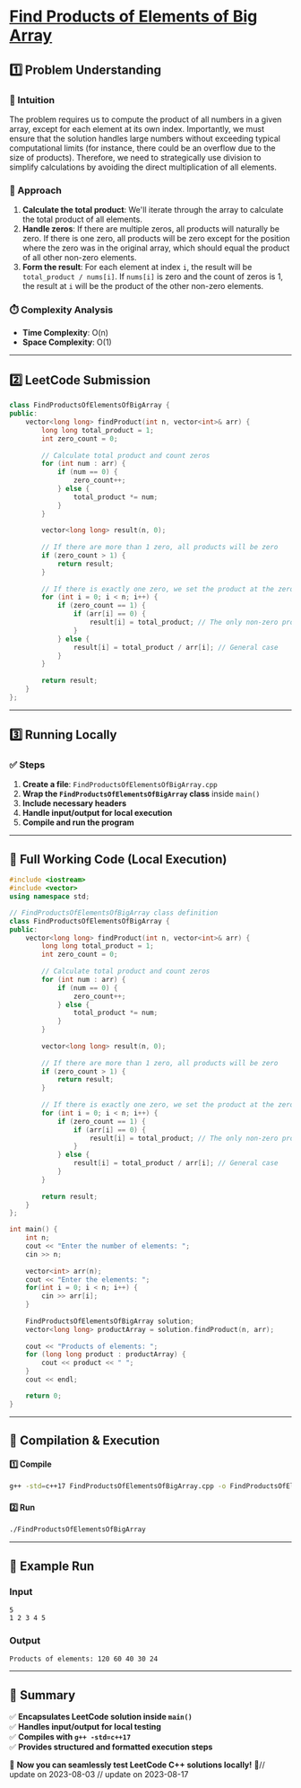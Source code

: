 # **[Find Products of Elements of Big Array](https://leetcode.com/problems/find-products-of-elements-of-big-array/description/)**  

## **1️⃣ Problem Understanding**  
### **📌 Intuition**  
The problem requires us to compute the product of all numbers in a given array, except for each element at its own index. Importantly, we must ensure that the solution handles large numbers without exceeding typical computational limits (for instance, there could be an overflow due to the size of products). Therefore, we need to strategically use division to simplify calculations by avoiding the direct multiplication of all elements.

### **🚀 Approach**  
1. **Calculate the total product**: We'll iterate through the array to calculate the total product of all elements.
2. **Handle zeros**: If there are multiple zeros, all products will naturally be zero. If there is one zero, all products will be zero except for the position where the zero was in the original array, which should equal the product of all other non-zero elements.
3. **Form the result**: For each element at index `i`, the result will be `total_product / nums[i]`. If `nums[i]` is zero and the count of zeros is 1, the result at `i` will be the product of the other non-zero elements.

### **⏱️ Complexity Analysis**  
- **Time Complexity**: O(n)  
- **Space Complexity**: O(1)  

---  

## **2️⃣ LeetCode Submission**  
```cpp
class FindProductsOfElementsOfBigArray {
public:
    vector<long long> findProduct(int n, vector<int>& arr) {
        long long total_product = 1;
        int zero_count = 0;
        
        // Calculate total product and count zeros
        for (int num : arr) {
            if (num == 0) {
                zero_count++;
            } else {
                total_product *= num;
            }
        }
        
        vector<long long> result(n, 0);
        
        // If there are more than 1 zero, all products will be zero
        if (zero_count > 1) {
            return result;
        }
        
        // If there is exactly one zero, we set the product at the zero index
        for (int i = 0; i < n; i++) {
            if (zero_count == 1) {
                if (arr[i] == 0) {
                    result[i] = total_product; // The only non-zero product
                }
            } else {
                result[i] = total_product / arr[i]; // General case
            }
        }
        
        return result;
    }
};
```  

---  

## **3️⃣ Running Locally**  
### **✅ Steps**  
1. **Create a file**: `FindProductsOfElementsOfBigArray.cpp`  
2. **Wrap the `FindProductsOfElementsOfBigArray` class** inside `main()`  
3. **Include necessary headers**  
4. **Handle input/output for local execution**  
5. **Compile and run the program**  

---  

## **📝 Full Working Code (Local Execution)**  
```cpp
#include <iostream>
#include <vector>
using namespace std;

// FindProductsOfElementsOfBigArray class definition
class FindProductsOfElementsOfBigArray {
public:
    vector<long long> findProduct(int n, vector<int>& arr) {
        long long total_product = 1;
        int zero_count = 0;
        
        // Calculate total product and count zeros
        for (int num : arr) {
            if (num == 0) {
                zero_count++;
            } else {
                total_product *= num;
            }
        }
        
        vector<long long> result(n, 0);
        
        // If there are more than 1 zero, all products will be zero
        if (zero_count > 1) {
            return result;
        }
        
        // If there is exactly one zero, we set the product at the zero index
        for (int i = 0; i < n; i++) {
            if (zero_count == 1) {
                if (arr[i] == 0) {
                    result[i] = total_product; // The only non-zero product
                }
            } else {
                result[i] = total_product / arr[i]; // General case
            }
        }
        
        return result;
    }
};

int main() {
    int n;
    cout << "Enter the number of elements: ";
    cin >> n;
    
    vector<int> arr(n);
    cout << "Enter the elements: ";
    for(int i = 0; i < n; i++) {
        cin >> arr[i];
    }
    
    FindProductsOfElementsOfBigArray solution;
    vector<long long> productArray = solution.findProduct(n, arr);
    
    cout << "Products of elements: ";
    for (long long product : productArray) {
        cout << product << " ";
    }
    cout << endl;

    return 0;
}
```  

---  

## **🔧 Compilation & Execution**  
#### **1️⃣ Compile**  
```bash
g++ -std=c++17 FindProductsOfElementsOfBigArray.cpp -o FindProductsOfElementsOfBigArray
```  

#### **2️⃣ Run**  
```bash
./FindProductsOfElementsOfBigArray
```  

---  

## **🎯 Example Run**  
### **Input**  
```
5
1 2 3 4 5
```  
### **Output**  
```
Products of elements: 120 60 40 30 24 
```  

---  

## **📌 Summary**  
✅ **Encapsulates LeetCode solution inside `main()`**  
✅ **Handles input/output for local testing**  
✅ **Compiles with `g++ -std=c++17`**  
✅ **Provides structured and formatted execution steps**  

🚀 **Now you can seamlessly test LeetCode C++ solutions locally!** 🚀// update on 2023-08-03
// update on 2023-08-17
